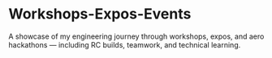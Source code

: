 # Workshops-Expos-Events
A showcase of my engineering journey through workshops, expos, and aero hackathons — including RC builds, teamwork, and technical learning.
